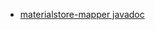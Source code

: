 -   [materialstore-mapper javadoc](https://kazurayam.github.io/materialstore-mapper/api/index.html)
